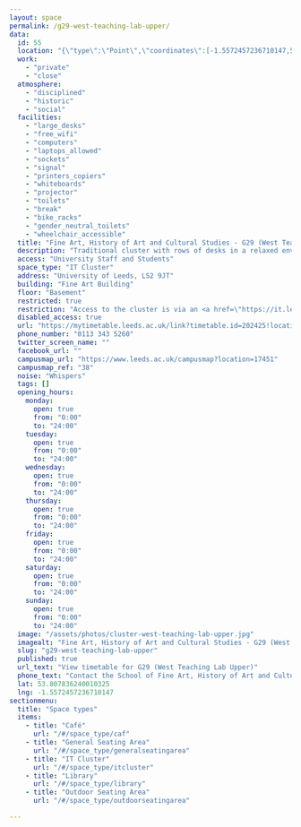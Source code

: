 ```yaml
---
layout: space
permalink: /g29-west-teaching-lab-upper/
data:
  id: 55
  location: "{\"type\":\"Point\",\"coordinates\":[-1.5572457236710147,53.807836240010325]}"
  work:
    - "private"
    - "close"
  atmosphere:
    - "disciplined"
    - "historic"
    - "social"
  facilities:
    - "large_desks"
    - "free_wifi"
    - "computers"
    - "laptops_allowed"
    - "sockets"
    - "signal"
    - "printers_copiers"
    - "whiteboards"
    - "projector"
    - "toilets"
    - "break"
    - "bike_racks"
    - "gender_neutral_toilets"
    - "wheelchair_accessible"
  title: "Fine Art, History of Art and Cultural Studies - G29 (West Teaching Lab Upper)"
  description: "Traditional cluster with rows of desks in a relaxed environment. 31 seat capacity"
  access: "University Staff and Students"
  space_type: "IT Cluster"
  address: "University of Leeds, LS2 9JT"
  building: "Fine Art Building"
  floor: "Basement"
  restricted: true
  restriction: "Access to the cluster is via an <a href=\"https://it.leeds.ac.uk/it?id=clusters\" target=\"_it\">entrance code available on the IT website</a>"
  disabled_access: true
  url: "https://mytimetable.leeds.ac.uk/link?timetable.id=202425!location!5216C608F8794D77F15FA9D195AB1F5E"
  phone_number: "0113 343 5260"
  twitter_screen_name: ""
  facebook_url: ""
  campusmap_url: "https://www.leeds.ac.uk/campusmap?location=17451"
  campusmap_ref: "38"
  noise: "Whispers"
  tags: []
  opening_hours:
    monday:
      open: true
      from: "0:00"
      to: "24:00"
    tuesday:
      open: true
      from: "0:00"
      to: "24:00"
    wednesday:
      open: true
      from: "0:00"
      to: "24:00"
    thursday:
      open: true
      from: "0:00"
      to: "24:00"
    friday:
      open: true
      from: "0:00"
      to: "24:00"
    saturday:
      open: true
      from: "0:00"
      to: "24:00"
    sunday:
      open: true
      from: "0:00"
      to: "24:00"
  image: "/assets/photos/cluster-west-teaching-lab-upper.jpg"
  imagealt: "Fine Art, History of Art and Cultural Studies - G29 (West Teaching Lab Upper)"
  slug: "g29-west-teaching-lab-upper"
  published: true
  url_text: "View timetable for G29 (West Teaching Lab Upper)"
  phone_text: "Contact the School of Fine Art, History of Art and Cultural Studies"
  lat: 53.807836240010325
  lng: -1.5572457236710147
sectionmenu:
  title: "Space types"
  items:
    - title: "Café"
      url: "/#/space_type/caf"
    - title: "General Seating Area"
      url: "/#/space_type/generalseatingarea"
    - title: "IT Cluster"
      url: "/#/space_type/itcluster"
    - title: "Library"
      url: "/#/space_type/library"
    - title: "Outdoor Seating Area"
      url: "/#/space_type/outdoorseatingarea"

---
```

